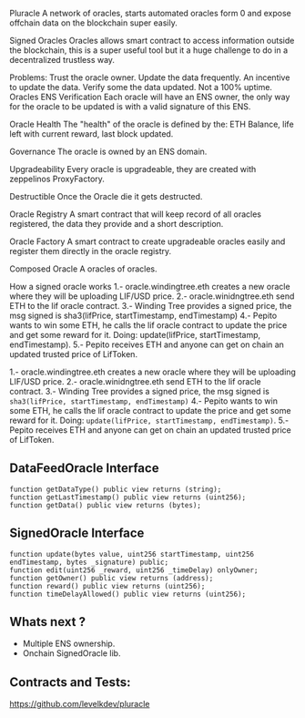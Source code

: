 Pluracle
A network of oracles, starts automated oracles form 0 and expose offchain data on the blockchain super easily.

Signed Oracles
Oracles allows smart contract to access information outside the blockchain, this is a super useful tool but it a huge challenge to do in a decentralized trustless way.

Problems:
Trust the oracle owner.
Update the data frequently.
An incentive to update the data.
Verify some the data updated.
Not a 100% uptime.
Oracles ENS Verification
Each oracle will have an ENS owner, the only way for the oracle to be updated is with a valid signature of this ENS.

Oracle Health
The "health" of the oracle is defined by the: ETH Balance, life left with current reward, last block updated.

Governance
The oracle is owned by an ENS domain.

Upgradeability
Every oracle is upgradeable, they are created with zeppelinos ProxyFactory.

Destructible
Once the Oracle die it gets destructed.

Oracle Registry
A smart contract that will keep record of all oracles registered, the data they provide and a short description.

Oracle Factory
A smart contract to create upgradeable oracles easily and register them directly in the oracle registry.

Composed Oracle
A oracles of oracles.

How a signed oracle works
1.- oracle.windingtree.eth creates a new oracle where they will be uploading LIF/USD price. 2.- oracle.winidngtree.eth send ETH to the lif oracle contract. 3.- Winding Tree provides a signed price, the msg signed is sha3(lifPrice, startTimestamp, endTimestamp) 4.- Pepito wants to win some ETH, he calls the lif oracle contract to update the price and get some reward for it. Doing: update(lifPrice, startTimestamp, endTimestamp). 5.- Pepito receives ETH and anyone can get on chain an updated trusted price of LifToken.

1.- oracle.windingtree.eth creates a new oracle where they will be uploading LIF/USD price.
2.- oracle.winidngtree.eth send ETH to the lif oracle contract.
3.- Winding Tree provides a signed price, the msg signed is `sha3(lifPrice, startTimestamp, endTimestamp)`
4.- Pepito wants to win some ETH, he calls the lif oracle contract to update the price and get some reward for it. Doing: `update(lifPrice, startTimestamp, endTimestamp)`.
5.- Pepito receives ETH and anyone can get on chain an updated trusted price of LifToken.

## DataFeedOracle Interface

```
function getDataType() public view returns (string);
function getLastTimestamp() public view returns (uint256);
function getData() public view returns (bytes);
```

## SignedOracle Interface

```
function update(bytes value, uint256 startTimestamp, uint256 endTimestamp, bytes _signature) public;
function edit(uint256 _reward, uint256 _timeDelay) onlyOwner;
function getOwner() public view returns (address);
function reward() public view returns (uint256);
function timeDelayAllowed() public view returns (uint256);
```

## Whats next ?

- Multiple ENS ownership.
- Onchain SignedOracle lib.

## Contracts and Tests:

https://github.com/levelkdev/pluracle
